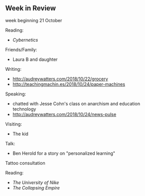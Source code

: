 ## Week in Review
week beginning 21 October

Reading:
* _Cybernetics_

Friends/Family:
* Laura B and daughter

Writing:
* http://audreywatters.com/2018/10/22/grocery
* http://teachingmachin.es/2018/10/24/paper-machines

Speaking:
* chatted with Jesse Cohn's class on anarchism and education technology
* http://audreywatters.com/2018/10/24/news-pulse

Visiting:
* The kid

Talk:
*  Ben Herold for a story on "personalized learning"

Tattoo consultation

Reading:
* _The University of Nike_
* _The Collapsing Empire_
